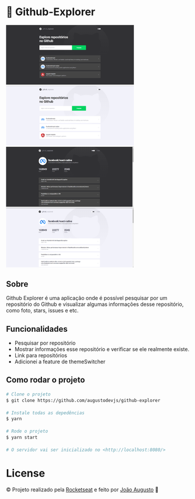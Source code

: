 # :rocket: Github-Explorer

<p align="left">
   <img src="/github/photo-1.png" width="350"/>
   <img src="/github/photo-2.png" width="350"/>
   <img src="/github/photo-3.png" width="350"/>
   <img src="/github/photo-4.png" width="350"/>
</p>

## Sobre

Github Explorer é uma aplicação onde é possível pesquisar por um repositório do Github e visualizar algumas informações desse repositório, como foto, stars, issues e etc.

## Funcionalidades

- Pesquisar por repositório
- Mostrar informações esse repositório e verificar se ele realmente existe.
- Link para repositórios
- Adicionei a feature de themeSwitcher

## Como rodar o projeto
```bash
# Clone o projeto
$ git clone https://github.com/augustodevjs/github-explorer

# Instale todas as depedências
$ yarn

# Rode o projeto
$ yarn start

# O servidor vai ser inicializado no <http://localhost:8080/>
```

# License
© Projeto realizado pela [Rocketseat](https://www.linkedin.com/school/rocketseat/) e feito por [João Augusto](https://www.linkedin.com/in/joaoaugustodevjs/) 🤝
